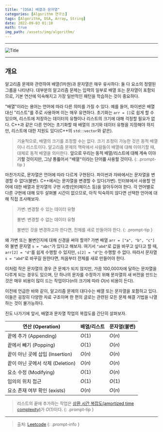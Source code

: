 ```yaml
---
title: "[DSA] 배열과 문자열"
categories: [Algorithm 연구소]
tags: [Algorithm, DSA, Array, String]
date: 2022-09-03 01:10
math: true
img_path: /assets/img/algorithm/
---
```


---

![Title](algorithm_title.png)

---

## **개요**

알고리즘 문제와 관련하여 배열(1차원)과 문자열은 매우 유사하다: 둘 다 요소의 정렬된 그룹을 나타낸다. 대부분의 알고리즘 문제는 입력의 일부로 배열 또는 문자열이 포함되므로, 기본 연산에 익숙해지고 가장 일반적인 패턴을 학습하는 것이 중요하다.

"배열"이라는 용어는 언어에 따라 다른 의미를 가질 수 있다. 예를 들어, 파이썬은 배열 대신 "리스트"를 주로 사용하며 이는 매우 유연하다. 초기화는 `arr = []`로 쉽게 할 수 있으며, 리스트에 저장하는 데이터의 유형이나 리스트의 크기에 대해 걱정할 필요가 없다. C++과 같은 다른 언어는 초기화할 때 배열의 크기와 데이터 유형을 지정해야 하지만, 리스트에 대한 지원도 있다(C++의 `std::vector`와 같은).

> 기술적으로, 배열의 크기를 조정할 수는 없다. 크기 조정이 가능한 것은 동적 배열이나 리스트이다. 알고리즘 문제의 맥락에서 사람들이 배열에 대해 이야기할 때, 대체로 동적 배열을 의미한다. **앞으로 우리는 동적 배열/리스트에 대해 계속 이야기할 것이지만, 그냥 통틀어서 "배열"이라는 단어를 사용할 것이다.**
{: .prompt-tip }

마찬가지로, 문자열은 언어에 따라 다르게 구현된다. 파이썬과 자바에서는 문자열을 변경할 수 없다(불변). C++에서는 문자열을 변경할 수 있다(가변). 인터뷰에서 사용할 언어에 대한 배열과 문자열의 구현 사항(인터페이스 등)을 알아두어야 한다. 각 언어별로 다른 구현에 대해 모두 살펴볼 시간이 없으므로, 아직 익숙하지 않다면 선택한 언어에 대해 직접 조사해보자.

> 가변: 변경할 수 있는 데이터 유형
>
> 불변: 변경할 수 없는 데이터 유형
>
> 불변인 것을 변경하고자 한다면, 전체를 새로 만들어야 한다.
{: .prompt-tip }

왜 가변 또는 불변인지에 대해 신경을 써야 할까? 가변 배열 `arr = ["a", "b", "c"]`와 불변 문자열 `s = "abc"`가 있다고 해보자. 여기서 `"abd"`로 값을 바꾸고 싶다고 할 때, `arr[2] = "d"`를 쉽게 수행할 수 있지만, `s[2] = "d"`는 수행할 수 없다. 따라서 문자열 `s = "abd"`로 바꾸길 원한다면, 처음부터 전체를 새로 만들어야 한다.

이처럼 작은 문자열의 경우 큰 문제가 되지 않지만, 가끔 100,000자에 달하는 문자열을 다루게 되는 경우도 있으며, 단 하나의 문자를 수정하기 위해 문자열의 새 버전을 만드는 것은 매우 비용이 많이 드는 작업이다($n$의 크기에 따라 $O(n)$ 비용이 든다).

이전에 언급한 바와 같이, 알고리즘 문제의 대다수는 배열 또는 문자열을 포함하고 있다. 이들은 굉장히 다양한 자료 구조이며 한 편의 글로는 관련된 모든 문제 해결 기법을 나열하는 것이 불가능하다.

진도 나가기에 앞서, 배열과 문자열 작업의 복잡도를 간단히 살펴보자.

| 연산 (Operation)              | 배열/리스트  | 문자열(불변) |
|-------------------------------|-------------|-------------|
| 끝에 추가 (Appending)          | $O(1)$      | $O(n)$      |
| 끝에서 빼기 (Popping)          | $O(1)$      | $O(n)$      |
| 끝이 아닌 곳에 삽입 (Insertion) | $O(n)$      | $O(n)$      |
| 끝이 아닌 곳에서 삭제 (Deletion)| $O(n)$      | $O(n)$      |
| 요소 수정 (Modifying)          | $O(1)$      | $O(n)$      |
| 임의의 위치 접근                | $O(1)$     | $O(1)$       |
| 요소 존재 여부 확인 (exists)    | $O(n)$     | $O(n)$       |

> 리스트의 끝에 추가하는 작업은 [상환 시간 복잡도(amortized time complexity)](https://stackoverflow.com/questions/33044883/why-is-the-time-complexity-of-pythons-list-append-method-o1)가 $O(1)$이다.
{: .prompt-tip }

---

> 출처: [Leetcode](https://leetcode.com/explore/interview/card/leetcodes-interview-crash-course-data-structures-and-algorithms/703/arraystrings/4500/)
{: .prompt-info }
